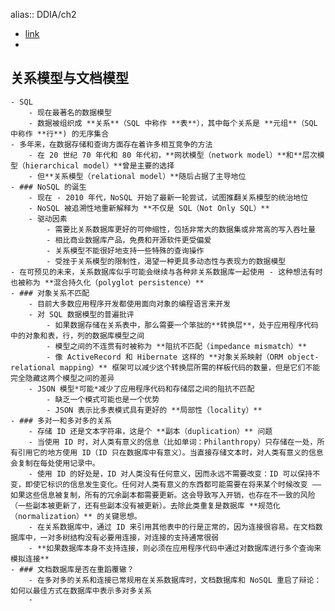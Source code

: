 alias:: DDIA/ch2

- [link](https://github.com/Vonng/ddia/blob/master/ch2.md)
-
## 关系模型与文档模型
	- SQL
		- 现在最著名的数据模型
		- 数据被组织成 **关系**（SQL 中称作 **表**），其中每个关系是 **元组**（SQL 中称作 **行**) 的无序集合
	- 多年来，在数据存储和查询方面存在着许多相互竞争的方法
		- 在 20 世纪 70 年代和 80 年代初，**网状模型（network model）**和**层次模型（hierarchical model）**曾是主要的选择
		- 但**关系模型（relational model）**随后占据了主导地位
	- ### NoSQL 的诞生
		- 现在 - 2010 年代，NoSQL 开始了最新一轮尝试，试图推翻关系模型的统治地位
		- NoSQL 被追溯性地重新解释为 **不仅是 SQL（Not Only SQL）**
		- 驱动因素
			- 需要比关系数据库更好的可伸缩性，包括非常大的数据集或非常高的写入吞吐量
			- 相比商业数据库产品，免费和开源软件更受偏爱
			- 关系模型不能很好地支持一些特殊的查询操作
			- 受挫于关系模型的限制性，渴望一种更具多动态性与表现力的数据模型
	- 在可预见的未来，关系数据库似乎可能会继续与各种非关系数据库一起使用 - 这种想法有时也被称为 **混合持久化（polyglot persistence）**
	- ### 对象关系不匹配
		- 目前大多数应用程序开发都使用面向对象的编程语言来开发
		- 对 SQL 数据模型的普遍批评
			- 如果数据存储在关系表中，那么需要一个笨拙的**转换层**，处于应用程序代码中的对象和表，行，列的数据库模型之间
			- 模型之间的不连贯有时被称为 **阻抗不匹配（impedance mismatch）**
			- 像 ActiveRecord 和 Hibernate 这样的 **对象关系映射（ORM object-relational mapping）** 框架可以减少这个转换层所需的样板代码的数量，但是它们不能完全隐藏这两个模型之间的差异
		- JSON 模型*可能*减少了应用程序代码和存储层之间的阻抗不匹配
			- 缺乏一个模式可能也是一个优势
			- JSON 表示比多表模式具有更好的 **局部性（locality）**
	- ### 多对一和多对多的关系
		- 存储 ID 还是文本字符串，这是个 **副本（duplication）** 问题
		- 当使用 ID 时，对人类有意义的信息（比如单词：Philanthropy）只存储在一处，所有引用它的地方使用 ID（ID 只在数据库中有意义）。当直接存储文本时，对人类有意义的信息会复制在每处使用记录中。
		- 使用 ID 的好处是，ID 对人类没有任何意义，因而永远不需要改变：ID 可以保持不变，即使它标识的信息发生变化。任何对人类有意义的东西都可能需要在将来某个时候改变 —— 如果这些信息被复制，所有的冗余副本都需要更新。这会导致写入开销，也存在不一致的风险（一些副本被更新了，还有些副本没有被更新）。去除此类重复是数据库 **规范化（normalization）** 的关键思想。
		- 在关系数据库中，通过 ID 来引用其他表中的行是正常的，因为连接很容易。在文档数据库中，一对多树结构没有必要用连接，对连接的支持通常很弱
		- **如果数据库本身不支持连接，则必须在应用程序代码中通过对数据库进行多个查询来模拟连接**
	- ### 文档数据库是否在重蹈覆辙？
		- 在多对多的关系和连接已常规用在关系数据库时，文档数据库和 NoSQL 重启了辩论：如何以最佳方式在数据库中表示多对多关系
		-